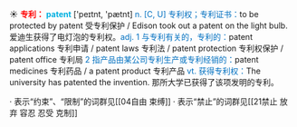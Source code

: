 ☀ <font color="red">**专利：**</font>
<font color="sky blue">**patent**</font> ['peɪtnt, 'pætnt] 
<font color="#0070c0">n. [C, U] 专利权；专利证书：</font>to be protected by patent 受专利保护 / Edison took out a patent on the light bulb. 爱迪生获得了电灯泡的专利权。<font color="#0070c0">adj. 1 与专利有关的，专利的：</font>patent applications 专利申请 / patent laws 专利法 / patent protection 专利权保护 / patent office 专利局 <font color="#0070c0">2 指产品由某公司专利生产或专利经销的：</font>patent medicines 专利药品 / a patent product 专利产品 <font color="#0070c0">vt. 获得专利权：</font>The university has patented the invention. 那所大学已获得了该项发明的专利。

· 表示“约束”、“限制”的词群见[[04自由 束缚]]
· 表示“禁止”的词群见[[21禁止 放弃 容忍 忍受 克制]]
